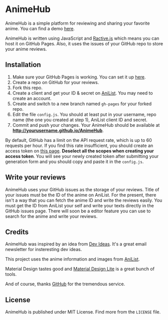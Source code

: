 # AnimeHub

AnimeHub is a simple platform for reviewing and sharing your favorite anime. You can find a demo [here](http://bitex.me/AnimeHub/).

AnimeHub is written using JavaScript and [Ractive.js](http://www.ractivejs.org/) which means you can host it on GitHub Pages. Also, it uses the issues of your GitHub repo to store your anime reviews.

## Installation

 1. Make sure your GitHub Pages is working. You can set it up [here](https://pages.github.com/).
 2. Create a repo on GitHub for your reviews.
 3. Fork this repo.
 4. Create a client and get your ID & secret on [AniList](http://anilist.co/developer). You may need to create an account.
 5. Create and switch to a new branch named `gh-pages` for your forked repo.
 6. Edit the file `config.js`. You should at least put in your username, repo name (the one you created at step 1), AniList client ID and secret.
 7. Commit and push your changes. Your AnimeHub should be available at **http://yourusername.github.io/AnimeHub**.

By default, GitHub has a limit on the API request rate, which is up to 60 requests per hour. If you find this rate insufficient, you should create an access token on [this page](https://github.com/settings/tokens). **Deselect all the scopes when creating your access token**. You will see your newly created token after submitting your generation form and you should copy and paste it in the `config.js`.

## Write your reviews

AnimeHub uses your GitHub issues as the storage of your reviews. Title of your issues must be the ID of the anime on AniList. For the present, there isn't a way that you can fetch the anime ID and write the reviews easily. You must get the ID from AniList your self and write your texts directly in the GitHub issues page. There will soon be a editor feature you can use to search for the anime and write your reviews. 

## Credits

AnimeHub was inspired by an idea from [Dev Ideas](https://devideas.github.io/). It's a great email newsletter for insteresting dev ideas.

This project uses the anime information and images from [AniList](https://anilist.co/).

Material Design tastes good and [Material Design Lite](http://www.getmdl.io/) is a great bunch of tools.

And of course, thanks [GitHub](https://github.com/) for the tremendous service.

## License

AnimeHub is published under MIT License. Find more from the `LICENSE` file.
